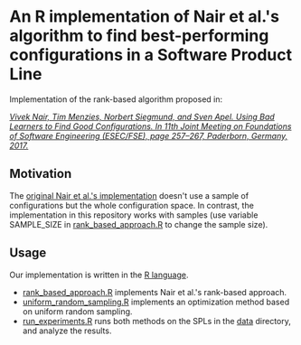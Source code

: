 # An R implementation of Nair et al.'s algorithm to find best-performing configurations in a Software Product Line

Implementation of the rank-based algorithm proposed in:

[*Vivek Nair, Tim Menzies, Norbert Siegmund, and Sven Apel. Using Bad
Learners to Find Good Configurations. In 11th Joint Meeting on Foundations
of Software Engineering (ESEC/FSE), page 257–267, Paderborn, Germany,
2017.*](https://dl.acm.org/doi/10.1145/3106237.3106238)

## Motivation

The [original Nair et al.'s implementation](https://github.com/ai-se/Reimplement/tree/cleaned_version) doesn't use a sample of configurations but the whole configuration space. In contrast, the implementation in this repository works with samples (use variable SAMPLE_SIZE in [rank_based_approach.R](https://github.com/rheradio/rank-based-spl-optimization/blob/main/rank_based_approach.R) to change the sample size).

## Usage

Our implementation is written in the [R language](https://www.r-project.org/). 

* [rank_based_approach.R](https://github.com/rheradio/rank-based-spl-optimization/blob/main/rank_based_approach.R) implements Nair et al.'s rank-based approach.
* [uniform_random_sampling.R](https://github.com/rheradio/rank-based-spl-optimization/blob/main/uniform_random_sampling.R) implements an optimization method based on uniform random sampling.
* [run_experiments.R](https://github.com/rheradio/rank-based-spl-optimization/blob/main/run_experiments.R) runs both methods on the SPLs in the [data](https://github.com/rheradio/rank-based-spl-optimization/tree/main/data) directory, and analyze the results.

